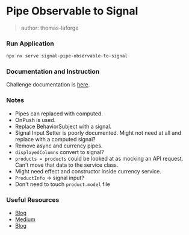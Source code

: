 # Pipe Observable to Signal

> author: thomas-laforge

### Run Application

```bash
npx nx serve signal-pipe-observable-to-signal
```

### Documentation and Instruction

Challenge documentation is [here](https://angular-challenges.vercel.app/challenges/signal/54-pipe-observable-to-signal/).

### Notes

- Pipes can replaced with computed.
- OnPush is used.
- Replace BehaviorSubject with a signal.
- Signal Input Setter is poorly documented. Might not need at all and replace with a computed signal?
- Remove async and currency pipes.
- `displayedColumns` convert to signal?
- `products = products` could be looked at as mocking an API request. Can't move that data to the service class.
- Might need effect and constructor inside currency service.
- `ProductInfo` -> signal input?
- Don't need to touch `product.model` file

### Useful Resources

- [Blog](https://medium.com/@s.shashinda1998.2/angular-signals-vs-rxjs-behavioral-subjects-c8e08dfd0af1)
- [Medium](https://netbasal.com/converting-observables-to-signals-in-angular-what-you-need-to-know-4f5474c765a0)
- [Blog](https://dev.to/this-is-angular/be-ready-for-input-signals-in-angular-3djf)
